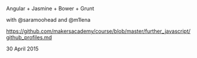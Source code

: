 Angular + Jasmine + Bower + Grunt

with @saramoohead and @m1lena

https://github.com/makersacademy/course/blob/master/further_javascript/github_profiles.md

30 April 2015

